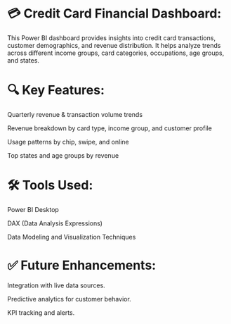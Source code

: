 # 💳 Credit Card Financial Dashboard:
This Power BI dashboard provides insights into credit card transactions, customer demographics, and revenue distribution. It helps analyze trends across different income groups, card categories, occupations, age groups, and states.

# 🔍 Key Features:
Quarterly revenue & transaction volume trends

Revenue breakdown by card type, income group, and customer profile

Usage patterns by chip, swipe, and online

Top states and age groups by revenue

# 🛠 Tools Used:
Power BI Desktop

DAX (Data Analysis Expressions)

Data Modeling and Visualization Techniques

# ✅ Future Enhancements:
Integration with live data sources.

Predictive analytics for customer behavior.

KPI tracking and alerts.
